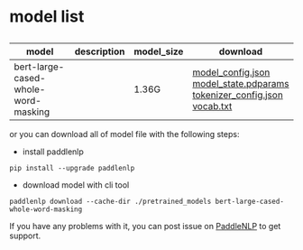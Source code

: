 #  model list

##  

| model  | description | model_size  | download         |
| --- | --- | --- | --- |
|bert-large-cased-whole-word-masking|  | 1.36G | [model_config.json](https://bj.bcebos.com/paddlenlp/models/community/bert-large-cased-whole-word-masking/model_config.json)<br>[model_state.pdparams](https://bj.bcebos.com/paddlenlp/models/community/bert-large-cased-whole-word-masking/model_state.pdparams)<br>[tokenizer_config.json](https://bj.bcebos.com/paddlenlp/models/community/bert-large-cased-whole-word-masking/tokenizer_config.json)<br>[vocab.txt](https://bj.bcebos.com/paddlenlp/models/community/bert-large-cased-whole-word-masking/vocab.txt) |

or you can download all of model file with the following steps:

* install paddlenlp

```shell
pip install --upgrade paddlenlp
```

* download model with cli tool

```shell
paddlenlp download --cache-dir ./pretrained_models bert-large-cased-whole-word-masking
```

If you have any problems with it, you can post issue on [PaddleNLP](https://github.com/PaddlePaddle/PaddleNLP) to get support.
